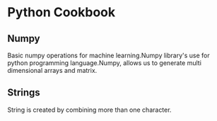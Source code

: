 # Python Cookbook

## Numpy 
Basic numpy operations for machine learning.Numpy library's use for python programming language.Numpy, allows us to generate multi dimensional arrays and matrix.

## Strings
String is created by combining more than one character.
